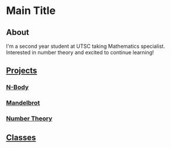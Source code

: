 # Main Title

## About
I'm a second year student at UTSC taking Mathematics specialist. Interested in number theory and excited to continue learning!

## [Projects](pages/projects-page.md)

### [N-Body](https://github.com/kipawaa/N-Body)

### [Mandelbrot](https://github.com/kipawaa/Mandelbrot)

### [Number Theory](https://github.com/kipawaa/Little-Projects/tree/master/Python/Fun%20With%20Numbers)

## [Classes](pages/classes-page.md)

